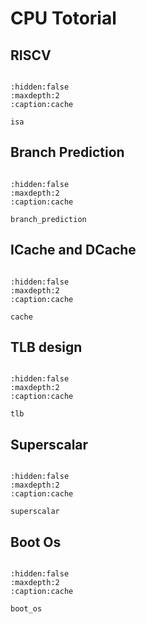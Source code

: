 # CPU Totorial 

## RISCV

```{toctree}

:hidden:false
:maxdepth:2
:caption:cache

isa
```

## Branch Prediction

```{toctree}

:hidden:false
:maxdepth:2
:caption:cache

branch_prediction

```
## ICache and DCache

	
```{toctree}

:hidden:false
:maxdepth:2
:caption:cache

cache

```
## TLB design

```{toctree}

:hidden:false
:maxdepth:2
:caption:cache

tlb

```

## Superscalar

```{toctree}

:hidden:false
:maxdepth:2
:caption:cache

superscalar
```

## Boot Os

```{toctree}

:hidden:false
:maxdepth:2
:caption:cache

boot_os
```
